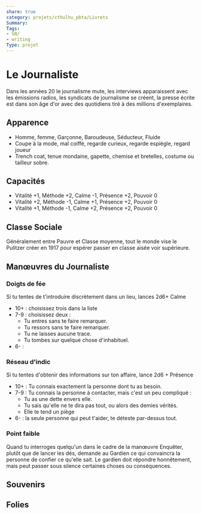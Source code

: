 ```yaml
---
share: true 
category: projets/cthulhu_pbta/Livrets
Summary: 
Tags:
- SN/
- writing
Type: projet
---
```

# Le Journaliste

Dans les années 20 le journalisme mute, les interviews apparaissent avec les émissions radios, les syndicats de journalisme se créent, la presse écrite est dans son âge d'or avec des quotidiens tiré à des millions d'exemplaires.

## Apparence

- Homme, femme, Garçonne, Baroudeuse, Séducteur, Fluide
- Coupe à la mode, mal coiffé, regarde curieux, regarde espiègle, regard joueur
- Trench coat, tenue mondaine, gapette, chemise et bretelles, costume ou tailleur sobre.

## Capacités

- Vitalité +1, Méthode +2, Calme -1, Présence +2, Pouvoir 0
- Vitalité +2, Méthode -1, Calme +1, Présence +2, Pouvoir 0
- Vitalité +1, Méthode -1, Calme +2, Présence +2, Pouvoir 0

## Classe Sociale

Généralement entre Pauvre et Classe moyenne, tout le monde vise le Pulitzer créer en 1917 pour espérer passer en classe aisée voir supérieure.

## Manœuvres du Journaliste

### Doigts de fée

Si tu tentes de t'introduire discrètement dans un lieu, lances 2d6+ Calme

- 10+ : choisissez trois dans la liste
- 7-9 : choisissez deux :
	- Tu entres sans te faire remarquer.
	- Tu ressors sans te faire remarquer.
	- Tu ne laisses aucune trace. 
	- Tu tombes sur quelque chose d'inhabituel.
- 6- : 

### Réseau d'indic

Si tu tentes d'obtenir des informations sur ton affaire, lance 2d6 + Présence

- 10+ : Tu connais exactement la personne dont tu as besoin.
- 7-9 : Tu connais la personne à contacter, mais c'est un peu compliqué : 
	- Tu as une dette envers elle.
	- Tu sais qu'elle ne te dira pas tout, ou alors des demies vérités.
	- Elle te tend un piège
- 6- : la seule personne qui peut t'aider, te déteste par-dessus tout.

### Point faible

Quand tu interroges quelqu'un dans le cadre de la manœuvre Enquêter, plutôt que de lancer les dés, demande au Gardien ce qui convaincra la personne de confier ce qu'elle sait. Le gardien doit répondre honnêtement, mais peut passer sous silence certaines choses ou conséquences.


## Souvenirs

## Folies